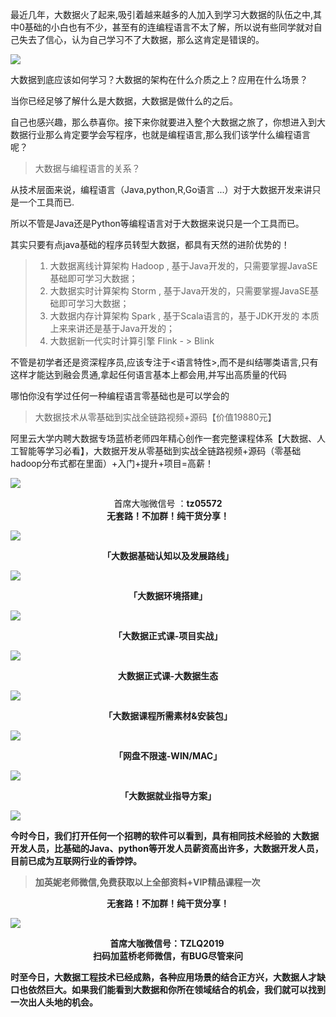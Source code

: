 最近几年，大数据火了起来,吸引着越来越多的人加入到学习大数据的队伍之中,其中0基础的小白也有不少，甚至有的连编程语言不太了解，所以说有些同学就对自己失去了信心，认为自己学习不了大数据，那么这肯定是错误的。

![](https://gitee.com/chenssy/blog-home/raw/master/image/website/201908011001.png)

大数据到底应该如何学习？大数据的架构在什么介质之上？应用在什么场景？

当你已经足够了解什么是大数据，大数据是做什么的之后。

自己也感兴趣，那么恭喜你。接下来你就要进入整个大数据之旅了，你想进入到大数据行业那么肯定要学会写程序，也就是编程语言,那么我们该学什么编程语言呢？

> 大数据与编程语言的关系？

从技术层面来说，编程语言（Java,python,R,Go语言 ...）对于大数据开发来讲只是一个工具而已.

所以不管是Java还是Python等编程语言对于大数据来说只是一个工具而已。

其实只要有点java基础的程序员转型大数据，都具有天然的进阶优势的！

> 1. 大数据离线计算架构 Hadoop , 基于Java开发的，只需要掌握JavaSE基础即可学习大数据；
> 2. 大数据实时计算架构 Storm , 基于Java开发的，只需要掌握JavaSE基础即可学习大数据；
> 3. 大数据内存计算架构 Spark , 基于Scala语言的，基于JDK开发的 本质上来来讲还是基于Java开发的；
> 4. 大数据新一代实时计算引擎 Flink - > Blink

不管是初学者还是资深程序员,应该专注于<语言特性>,而不是纠结哪类语言,只有这样才能达到融会贯通,拿起任何语言基本上都会用,并写出高质量的代码

哪怕你没有学过任何一种编程语言零基础也是可以学会的

> 大数据技术从零基础到实战全链路视频+源码【价值19880元】

阿里云大学内聘大数据专场蓝桥老师四年精心创作一套完整课程体系【大数据、人工智能等学习必看】，大数据开发从零基础到实战全链路视频+源码（零基础hadoop分布式都在里面）+入门+提升+项目=高薪！

![](https://gitee.com/chenssy/blog-home/raw/master/image/website/201908011002.png)

<center>首席大咖微信号 ：<strong>tz05572</strong> </center>

<center><strong>无套路！不加群！纯干货分享！<Strong></center>

![](https://gitee.com/chenssy/blog-home/raw/master/image/website/201908011003.png)

<center><strong>「大数据基础认知以及发展路线」</strong></center>

![](https://gitee.com/chenssy/blog-home/raw/master/image/website/201908011004.png)

<center><strong>「大数据环境搭建」</strong></center>

![](https://gitee.com/chenssy/blog-home/raw/master/image/website/201908011005.png)

<center><strong>「大数据正式课-项目实战」</strong></center>

![](https://gitee.com/chenssy/blog-home/raw/master/image/website/201908011006.png)

<center><strong>大数据正式课-大数据生态</strong></center>

![](https://gitee.com/chenssy/blog-home/raw/master/image/website/201908011007.png)

<center><strong>「大数据课程所需素材&安装包」</strong></center>

![](https://gitee.com/chenssy/blog-home/raw/master/image/website/201908011008.png)

<center><strong>「网盘不限速-WIN/MAC」</strong></center>

![](https://gitee.com/chenssy/blog-home/raw/master/image/website/201908011009.png)

<center><strong>「大数据就业指导方案」</strong></center>

![](https://gitee.com/chenssy/blog-home/raw/master/image/website/2019080110010.png)

今时今日，我们打开任何一个招聘的软件可以看到，具有相同技术经验的 大数据开发人员，比基础的Java、python等开发人员薪资高出许多，大数据开发人员，目前已成为互联网行业的香饽饽。

> 加英妮老师微信,免费获取以上全部资料+VIP精品课程一次

<center><strong>无套路！不加群！纯干货分享！</strong></center>

![](https://gitee.com/chenssy/blog-home/raw/master/image/website/2019080110011.png)

<center>首席大咖微信号：<strong>TZLQ2019 </strong></center>

<center><strong>扫码加蓝桥老师微信，有BUG尽管来问</strong></center>

时至今日，大数据工程技术已经成熟，各种应用场景的结合正方兴，大数据人才缺口也依然巨大。如果我们能看到大数据和你所在领域结合的机会，我们就可以找到一次出人头地的机会。
